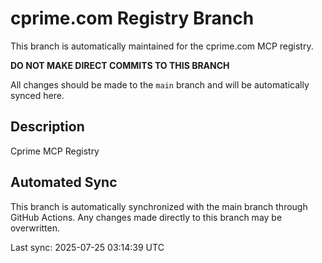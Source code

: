 # cprime.com Registry Branch

This branch is automatically maintained for the cprime.com MCP registry.

**DO NOT MAKE DIRECT COMMITS TO THIS BRANCH**

All changes should be made to the `main` branch and will be automatically synced here.

## Description
Cprime MCP Registry

## Automated Sync
This branch is automatically synchronized with the main branch through GitHub Actions.
Any changes made directly to this branch may be overwritten.

Last sync: 2025-07-25 03:14:39 UTC

